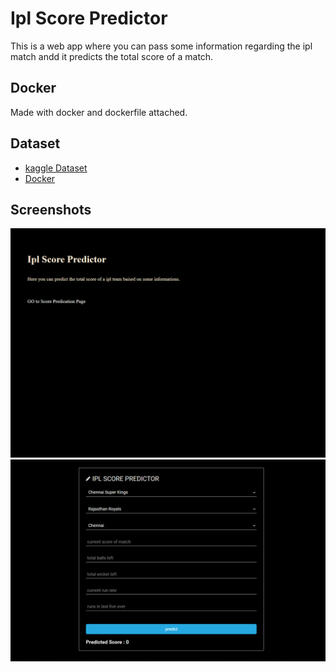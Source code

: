 
# Ipl Score Predictor
This is a web app where you can pass some information regarding the ipl match andd it predicts the total score of a match.

## Docker 
Made with docker and dockerfile attached.

## Dataset
- [kaggle Dataset](https://www.kaggle.com/veeralakrishna/cricsheet-a-retrosheet-for-cricket)
- [Docker](https://www.docker.com/)

## Screenshots
![](images/main_page.png)
![](images/predict_page.png)
  

  
